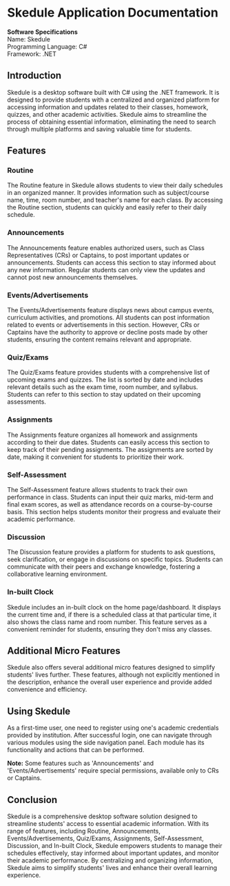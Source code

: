 # Skedule Application Documentation

**Software Specifications**  
Name: Skedule  
Programming Language: C#  
Framework: .NET

## Introduction

Skedule is a desktop software built with C# using the .NET framework. It is designed to provide students with a centralized and organized platform for accessing information and updates related to their classes, homework, quizzes, and other academic activities. Skedule aims to streamline the process of obtaining essential information, eliminating the need to search through multiple platforms and saving valuable time for students.

## Features

### Routine

The Routine feature in Skedule allows students to view their daily schedules in an organized manner. It provides information such as subject/course name, time, room number, and teacher's name for each class. By accessing the Routine section, students can quickly and easily refer to their daily schedule.

### Announcements

The Announcements feature enables authorized users, such as Class Representatives (CRs) or Captains, to post important updates or announcements. Students can access this section to stay informed about any new information. Regular students can only view the updates and cannot post new announcements themselves.

### Events/Advertisements

The Events/Advertisements feature displays news about campus events, curriculum activities, and promotions. All students can post information related to events or advertisements in this section. However, CRs or Captains have the authority to approve or decline posts made by other students, ensuring the content remains relevant and appropriate.

### Quiz/Exams

The Quiz/Exams feature provides students with a comprehensive list of upcoming exams and quizzes. The list is sorted by date and includes relevant details such as the exam time, room number, and syllabus. Students can refer to this section to stay updated on their upcoming assessments.

### Assignments

The Assignments feature organizes all homework and assignments according to their due dates. Students can easily access this section to keep track of their pending assignments. The assignments are sorted by date, making it convenient for students to prioritize their work.

### Self-Assessment

The Self-Assessment feature allows students to track their own performance in class. Students can input their quiz marks, mid-term and final exam scores, as well as attendance records on a course-by-course basis. This section helps students monitor their progress and evaluate their academic performance.

### Discussion

The Discussion feature provides a platform for students to ask questions, seek clarification, or engage in discussions on specific topics. Students can communicate with their peers and exchange knowledge, fostering a collaborative learning environment.

### In-built Clock

Skedule includes an in-built clock on the home page/dashboard. It displays the current time and, if there is a scheduled class at that particular time, it also shows the class name and room number. This feature serves as a convenient reminder for students, ensuring they don't miss any classes.

## Additional Micro Features

Skedule also offers several additional micro features designed to simplify students' lives further. These features, although not explicitly mentioned in the description, enhance the overall user experience and provide added convenience and efficiency.

## Using Skedule

As a first-time user, one need to register using one's academic credentials provided by institution. After successful login, one can navigate through various modules using the side navigation panel. Each module has its functionality and actions that can be performed.

**Note:** Some features such as 'Announcements' and 'Events/Advertisements' require special permissions, available only to CRs or Captains. 

## Conclusion

Skedule is a comprehensive desktop software solution designed to streamline students' access to essential academic information. With its range of features, including Routine, Announcements, Events/Advertisements, Quiz/Exams, Assignments, Self-Assessment, Discussion, and In-built Clock, Skedule empowers students to manage their schedules effectively, stay informed about important updates, and monitor their academic performance. By centralizing and organizing information, Skedule aims to simplify students' lives and enhance their overall learning experience.
